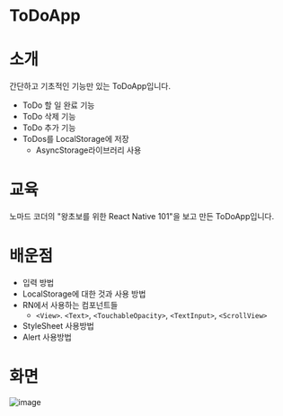 # ToDoApp

# 소개

간단하고 기초적인 기능만 있는 ToDoApp입니다.

- ToDo 할 일 완료 기능
- ToDo 삭제 기능
- ToDo 추가 기능
- ToDos를 LocalStorage에 저장
   - AsyncStorage라이브러리 사용

# 교육

노마드 코더의 "왕초보를 위한 React Native 101"을 보고 만든 ToDoApp입니다.

# 배운점

- 입력 방법
- LocalStorage에 대한 것과 사용 방법
- RN에서 사용하는 컴포넌트들
   - `<View>`. `<Text>`, `<TouchableOpacity>`, `<TextInput>`, `<ScrollView>`
- StyleSheet 사용방법
- Alert 사용방법

# 화면

![image](https://github.com/springhana/RN_todoApp/assets/97121074/96873ee2-c43a-4c26-b2eb-1da1ef7fed82)
